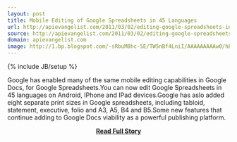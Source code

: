 ```yaml
---
layout: post
title: Mobile Editing of Google Spreadsheets in 45 Languages
url: http://apievangelist.com/2011/03/02/editing-google-spreadsheets-in-45-languages/
source: http://apievangelist.com/2011/03/02/editing-google-spreadsheets-in-45-languages/
domain: apievangelist.com
image: http://1.bp.blogspot.com/-sRbuM8hc-5E/TW5nBf4LniI/AAAAAAAAAw0/hEmmYXoqGNQ/s320/nexus-screenshot-2.jpg
---
```

{% include JB/setup %}<p>Google has enabled many of the same mobile editing capabilities in Google Docs, for Google Spreadsheets.You can now edit Google Spreadsheets in 45 languages on Android, IPhone and IPad devices.Google has aslo added eight separate print sizes in Google spreadsheets, including tabloid, statement, executive, folio and A3, A5, B4 and B5.Some new features that continue adding to Google Docs viability as a powerful publishing platform.</p>
<center><p><a href="http://apievangelist.com/2011/03/02/editing-google-spreadsheets-in-45-languages/" style='padding:25px; font-sze:18px; font-weight: bold;'>Read Full Story</a></p></center>
